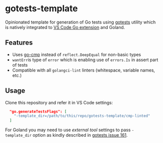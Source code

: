 # gotests-template

Opinionated template for generation of Go tests using
[gotests](https://github.com/cweill/gotests) utility which is natively
integrated to [VS Code Go
extension](https://marketplace.visualstudio.com/items?itemName=golang.go) and
Goland.

## Features

- Uses [go-cmp](github.com/google/go-cmp/cmp) instead of `reflect.DeepEqual`
  for non-basic types
- `wantErr`is type of `error` which is enabling use of `errors.Is` in assert
  part of tests
- Compatible with all `golangci-lint` linters (whitespace, variable names, etc.)

## Usage

Clone this repository and refer it in VS Code settings:

```json
  "go.generateTestsFlags": [
    "-template_dir=/path/to/this/repo/gotests-template/cmp-linted"
  ]
```

For Goland you may need to use *external tool* settings to pass `-template_dir`
option as kindly described in [gotests issue
161](https://github.com/cweill/gotests/issues/161#issuecomment-848329955).
